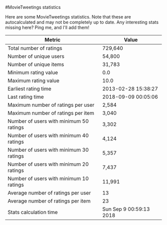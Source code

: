 #MovieTweetings statistics

Here are some MovieTweetings statistics. Note that these are autocalculated and may not be completely up to date. Any interesting stats missing here? Ping me, and I'll add them!

Metric | Value
--- | ---
Total number of ratings                 | 729,640
Number of unique users                  | 54,800
Number of unique items                  | 31,783
Minimum rating value                    | 0.0
Maximum rating value                    | 10.0
Earliest rating time                    | 2013-02-28 15:38:27
Last rating time                        | 2018-09-09 00:05:06
Maximum number of ratings per user      | 2,584
Maximum number of ratings per item      | 3,040
Number of users with minimum 50 ratings | 3,302
Number of users with minimum 40 ratings | 4,124
Number of users with minimum 30 ratings | 5,357
Number of users with minimum 20 ratings | 7,437
Number of users with minimum 10 ratings | 11,991
Average number of ratings per user      | 13
Average number of ratings per item      | 23
Stats calculation time                  | Sun Sep  9 00:59:13 2018


